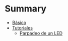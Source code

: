 # Summary

* [Básico](basics/README.md)
* [Tutoriales](tutorials/Tutorials.md)
    * [Parpadeo de un LED](tutorials/Blink.md)

